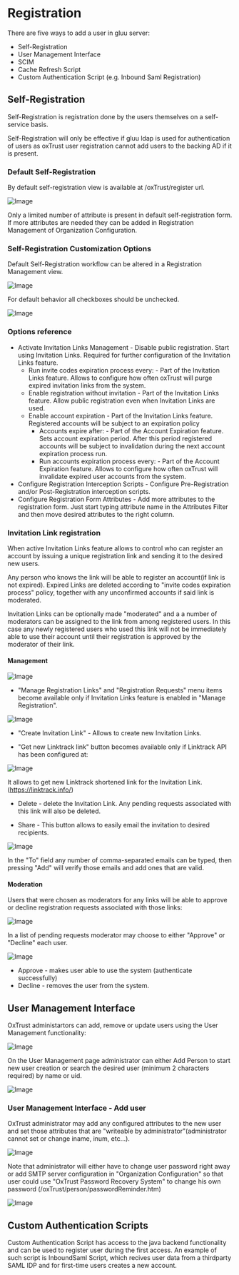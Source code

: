 # Registration
There are five ways to add a user in gluu server:

* Self-Registration
* User Management Interface
* SCIM
* Cache Refresh Script
* Custom Authentication Script (e.g. Inbound Saml Registration)
  
## Self-Registration

Self-Registration is registration done by the users themselves on a self-service basis.

Self-Registration will only be effective if gluu ldap is used for authentication of users as oxTrust user registration cannot add users to the backing AD if it is present.

### Default Self-Registration
By default self-registration view is available at /oxTrust/register url.

![Image](https://raw.githubusercontent.com/GluuFederation/docs/master/sources/img/registration/selfregistration.JPG?raw=true)

Only a limited number of attribute is present in default self-registration form. If more attributes are needed they can be added in Registration Management of Organization Configuration.

### Self-Registration Customization Options
Default Self-Registration workflow can be altered in a Registration Management view.

![Image](https://raw.githubusercontent.com/GluuFederation/docs/master/sources/img/registration/ManageRegistrationMenu.jpg?raw=true)

For default behavior all checkboxes should be unchecked. 

![Image](https://raw.githubusercontent.com/GluuFederation/docs/master/sources/img/registration/ManageRegistrationStart.jpg?raw=true)

### Options reference

  * Activate Invitation Links Management - Disable public registration. Start using Invitation Links. Required for further configuration of the Invitation Links feature.
    * Run invite codes expiration process every: - Part of the Invitation Links feature. Allows to configure how often oxTrust will purge expired invitation links from the system. 
    * Enable registration without invitation - Part of the Invitation Links feature. Allow public registration even when Invitation Links are used.
    * Enable account expiration - Part of the Invitation Links feature. Registered accounts will be subject to an expiration policy
      * Accounts expire after: - Part of the Account Expiration feature. Sets account expiration period. After this period registered accounts will be subject to invalidation during the next account expiration process run.
      * Run accounts expiration process every: - Part of the Account Expiration feature. Allows to configure how often oxTrust will invalidate expired user accounts from the system. 
  * Configure Registration Interception Scripts - Configure Pre-Registration and/or Post-Registration interception scripts. 
  * Configure Registration Form Attributes - Add more attributes to the registration form. 
      Just start typing attribute name in the Attributes Filter and then move desired attributes to the right column. 

### Invitation Link registration
When active Invitation Links feature allows to control who can register an account by issuing a unique registration link and sending it to the desired new users.

Any person who knows the link will be able to register an account(if link is not expired). Expired Links are deleted according to "invite codes expiration process" policy, together with any unconfirmed accounts if said link is moderated.

Invitation Links can be optionally made "moderated" and a a number of moderators can be assigned to the link from among registered users. In this case any newly registered users who used this link will not be immediately able to use their account until their registration is approved by the moderator of their link.

#### Management

![Image](https://raw.githubusercontent.com/GluuFederation/docs/master/sources/img/registration/RegistrationLinksManagementMenu.jpg?raw=true)

  * "Manage Registration Links" and "Registration Requests" menu items become available only if Invitation Links feature is enabled in "Manage Registration".

![Image](https://raw.githubusercontent.com/GluuFederation/docs/master/sources/img/registration/RegistrrationLinksInventory.jpg?raw=true)

  * "Create Invitation Link" - Allows to create new Invitation Links. 

  * "Get new Linktrack link" button becomes available only if Linktrack API has been configured at:

![Image](https://raw.githubusercontent.com/GluuFederation/docs/master/sources/img/registration/LinktrackAPIMenu.jpg?raw=true)

   It allows to get new Linktrack shortened link for the Invitation Link. (https://linktrack.info/)

  * Delete - delete the Invitation Link. Any pending requests associated with this link will also be deleted.

  * Share - This button allows to easily email the invitation to desired recipients. 

![Image](https://raw.githubusercontent.com/GluuFederation/docs/master/sources/img/registration/ShareRegistrationLinks.jpg?raw=true)

In the "To" field any number of comma-separated emails can be typed, then pressing "Add" will verify those emails and add ones that are valid. 

#### Moderation

Users that were chosen as moderators for any links will be able to approve or decline registration requests associated with those links:

![Image](https://raw.githubusercontent.com/GluuFederation/docs/master/sources/img/registration/ModerationMenu.jpg?raw=true)

In a list of pending requests moderator may choose to either "Approve" or "Decline" each user. 

![Image](https://raw.githubusercontent.com/GluuFederation/docs/master/sources/img/registration/Moderation.jpg?raw=true)

  * Approve - makes user able to use the system (authenticate successfully)
  * Decline - removes the user from the system.

## User Management Interface

OxTrust administartors can add, remove or update users using the User Management functionality:

![Image](https://raw.githubusercontent.com/GluuFederation/docs/master/sources/img/registration/UserManagementMenu.jpg?raw=true)

On the User Management page administrator can either Add Person to start new user creation or search the desired user (minimum 2 characters required) by name or uid.

![Image](https://raw.githubusercontent.com/GluuFederation/docs/master/sources/img/registration/UserManagement.jpg?raw=true)

### User Management Interface - Add user

OxTrust administrator may add any configured attributes to the new user and set those attributes that are "writeable by administrator"(administrator cannot set or change iname, inum, etc...).

![Image](https://raw.githubusercontent.com/GluuFederation/docs/master/sources/img/registration/AddUser.png?raw=true)

Note that administrator will either have to change user password right away or add SMTP server configuration in "Organization Configuration" so that user could use "OxTrust Password Recovery System" to change his own password (/oxTrust/person/passwordReminder.htm)

![Image](https://raw.githubusercontent.com/GluuFederation/docs/master/sources/img/registration/UserAdded.jpg?raw=true)

## Custom Authentication Scripts

Custom Authentication Script has access to the java backend functionality and can be used to register user during the first access. An example of such script is InboundSaml Script, which recives user data from a thirdparty SAML IDP and for first-time users creates a new account.

